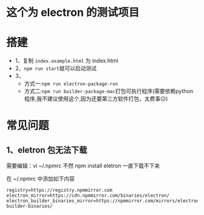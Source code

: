 # 这个为 electron 的测试项目

# 搭建
- 1、复制 `index.example.html` 为 index.html
- 2、`npm run start`就可以启动测试
- 3、
  - 方式一:`npm run electron-package-run`
  - 方式二:`npm run builder-package-mac`打包可执行程序(需要依赖python程序,我不建议使用这个,因为还要第三方软件打包，太费事😑)

# 常见问题

## 1、eletron 包无法下载

需要编辑：vi ~/.npmrc 不然 npm install eletron 一直下载不下来

在 ~/.npmrc 中添加如下内容
````
registry=https://registry.npmmirror.com
electron_mirror=https://cdn.npmmirror.com/binaries/electron/
electron_builder_binaries_mirror=https://npmmirror.com/mirrors/electron-builder-binaries/
````